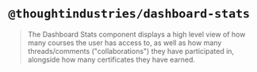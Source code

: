 # `@thoughtindustries/dashboard-stats`

> The Dashboard Stats component displays a high level view of how many courses the user has access to, as well as how many threads/comments ("collaborations") they have participated in, alongside how many certificates they have earned.
